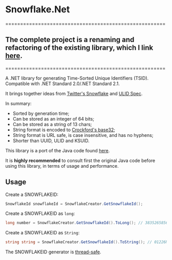# Snowflake.Net
======================================================
## The complete project is a renaming and refactoring of the existing library, which I link [here](https://github.com/kgkoutis/TSID.Creator.NET).
======================================================

A .NET library for generating Time-Sorted Unique Identifiers (TSID).
Compatible with .NET Standard 2.0/.NET Standard 2.1.

It brings together ideas from [Twitter's Snowflake](https://github.com/twitter-archive/snowflake/tree/snowflake-2010) and [ULID Spec](https://github.com/ulid/spec).

In summary:

*   Sorted by generation time;
*   Can be stored as an integer of 64 bits;
*   Can be stored as a string of 13 chars;
*   String format is encoded to [Crockford's base32](https://www.crockford.com/base32.html);
*   String format is URL safe, is case insensitive, and has no hyphens;
*   Shorter than UUID, ULID and KSUID.


This library is a port of the Java code found [here](https://github.com/f4b6a3/tsid-creator).

It is **highly recommended** to consult first the original Java code before using this library, 
in terms of usage and performance.

## Usage

Create a SNOWFLAKEID:

```csharp
SnowflakeId snowflakeId = SnowflakeCreator.GetSnowflakeId();
```

Create a SNOWFLAKEID as `long`:

```csharp
long number = SnowflakeCreator.GetSnowflakeId().ToLong(); // 38352658567418872
```

Create a SNOWFLAKEID as `String`:

```csharp
string string = SnowflakeCreator.GetSnowflakeId().ToString(); // 01226N0640J7Q
```

The SNOWFLAKEID generator is [thread-safe](https://en.wikipedia.org/wiki/Thread_safety).